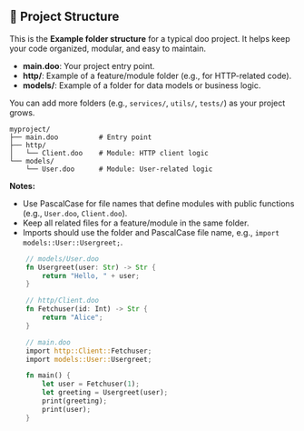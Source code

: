## 📁 Project Structure

This is the **Example folder structure** for a typical doo project.
It helps keep your code organized, modular, and easy to maintain.

- **main.doo**: Your project entry point.
- **http/**: Example of a feature/module folder (e.g., for HTTP-related code).
- **models/**: Example of a folder for data models or business logic.

You can add more folders (e.g., `services/`, `utils/`, `tests/`) as your project grows.

```text
myproject/
├── main.doo          # Entry point
├── http/
│   └── Client.doo    # Module: HTTP client logic
└── models/
    └── User.doo      # Module: User-related logic
```

**Notes:**
- Use PascalCase for file names that define modules with public functions (e.g., `User.doo`, `Client.doo`).
- Keep all related files for a feature/module in the same folder.
- Imports should use the folder and PascalCase file name, e.g., `import models::User::Usergreet;`.


```rust
    // models/User.doo
    fn Usergreet(user: Str) -> Str {
        return "Hello, " + user;
    }

    // http/Client.doo
    fn Fetchuser(id: Int) -> Str {
        return "Alice";
    }

    // main.doo
    import http::Client::Fetchuser;
    import models::User::Usergreet;

    fn main() {
        let user = Fetchuser(1);
        let greeting = Usergreet(user);
        print(greeting);
        print(user);
    }

```
